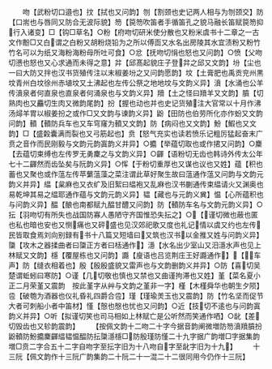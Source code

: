 <!-- { "loadSidebar": true } -->
　　吻【武粉切口邉也】抆【拭也又问韵】刎【割颈也史记两人相与为刎颈交】防【口耑也与唇同又防合无波际貌】笏【笢笏吹笛者手循笛孔之貌马融长笛赋笢笏抑行入诸变】□【钩□草名】○粉【府吻切研米使分散也又粉米虞书十二章之一古文作黺□又白谓之白粉又胡粉烧铅为之所以傅靣又水名出房陵其水宜渍粉又粉竹竹名可以为纸又海粉海粉母所吐可食】○忿【抚吻切悁也怒也又问韵】○愤【父吻切懑也怒也又心求通而未得之意】弅【邱髙起貌庄子登弅之邱又文韵】坋【尘也一曰大防又拌也汉书货殖传注以末椒姜坋之又问韵愿韵】坟【土膏肥也禹贡兖州黒坟青州白坟徐州赤埴坟又土沸起也左传公祭之地地坟与文韵义异】濆【水涌也公羊传濆泉者何直泉也直泉者何涌泉也与文韵义异】羵【土之怪曰羵羊又文韵】膹【切熟肉也又麤切生肉又微韵尾韵】扮【握也动也并也史记货殖注大官常以十月作沸汤燖羊胃以椒姜扮之或作□又文韵与谏韵义异】鼢【田防也伯劳所化亦作蚡又文韵问韵】轒【轒防兵车也又车穹窿为轒又文韵】防【病闷也又文韵】魵【鰕也又文韵】□【盛糓囊满而裂也又弓筋起也】贲【怒气充实也读若愤乐记粗厉猛起奋末广贲之音作而民刚毅与文韵元韵寘韵义并异】○攟【举蕴切取也或作捃又问韵】○麇【去蕴切束缚也左传罗无勇麇之与文韵义异】○齳【语粉切无齿也韩诗外传太公年七十二齳然而齿坠矣与阮韵义异】○恽【于粉切重厚也又谋也议也又姓】蕴【积也蓄也又聚也或作蕰左传苹蘩蕰藻之菜注谓此草好聚生故曰蕰通作蕰又问韵与文韵元韵义并异】緼【枲麻也又衣纩及旧絮曰緼袍又乱麻也汉书蒯通传束緼请火又渊奥也易乾坤其易之緼耶通作蕴与文韵元韵义异】韫【藏也与元韵义兾】愠【心所蕴积也与问韵义异】醖【酿也南都赋九醖甘醴又问韵】防【轒防车名与文韵元韵义异】○抎【羽吻切有所失也战国防寡人愚陋守齐国惟恐失抎之】○【谨切微也蔽也匿也私也暗也安也又恻痛也又砰盛也见汉郊祀歌又度也礼记情以虞又约也左传民皆取食焉刘向别録有书十八篇又短墙曰又筑也汉书以金推又姓与问韵义异】櫽【攻木之器揉曲者曰櫽正方者曰栝通作】濦【水名出少室山又汨濦水声也见上林赋又文韵】檼【覆屋栋也又问韵】讔【廋语也吕览荆庄王好讔通作】【车声】防【缝衣相着也】殷【殷殷盛貌又雷声也与文韵删韵义并异】○防【喜切吴楚谓蚯蚓曰寒防】○谨【几切敬也慎也又禁也又曲谨拘滞也又姓】堇【菜名夏小正二月荣堇又震韵　按此堇字从艸与文韵之堇非一字】槿【木槿舜华也朝生夕陨】卺【破匏为酒器也仪礼昏礼四爵合卺】瑾【瑾瑜羙玉也又震韵】防【竹名坚而促节大者可刺船小者中笛材】慬【慤也慇也忧也又问韵】○近【技切不逺也与问韵寘韵义并异】○听【拟谨切笑也司马相如上林赋亡是公听然而笑通作哂】○龀【差切毁齿也又轸韵震韵】
　　【按佩文韵十二吻二十字今据音韵阐微増防笏濆羵膹扮鼢轒防魵攟麇齳緼韫愠醖防抎櫽濦檼□防殷瑾防慬二十九字据广韵増□字据集韵増□贲二字合五十二字自吻字至抎字旧为十八吻自字至龀字旧为十九】
　　十三阮【佩文韵作十三阮广韵集韵二十阮二十一混二十二很同用今仍作十三阮】
